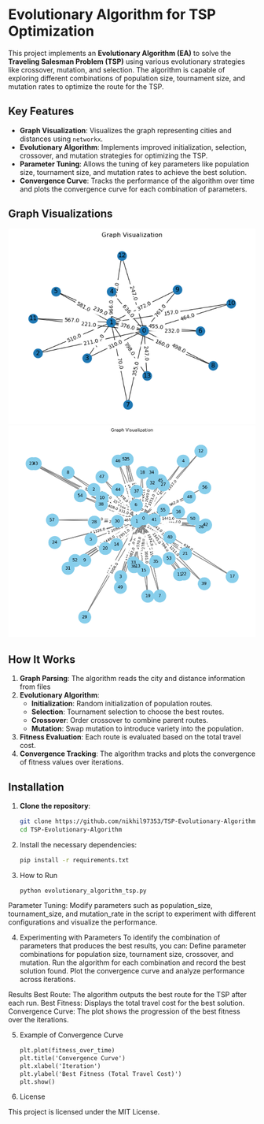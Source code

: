 # Evolutionary Algorithm for TSP Optimization

This project implements an **Evolutionary Algorithm (EA)** to solve the **Traveling Salesman Problem (TSP)** using various evolutionary strategies like crossover, mutation, and selection. The algorithm is capable of exploring different combinations of population size, tournament size, and mutation rates to optimize the route for the TSP. 

## Key Features

- **Graph Visualization**: Visualizes the graph representing cities and distances using `networkx`.
- **Evolutionary Algorithm**: Implements improved initialization, selection, crossover, and mutation strategies for optimizing the TSP.
- **Parameter Tuning**: Allows the tuning of key parameters like population size, tournament size, and mutation rates to achieve the best solution.
- **Convergence Curve**: Tracks the performance of the algorithm over time and plots the convergence curve for each combination of parameters.

## Graph Visualizations

![Graph1](Graph1.png)
![Graph2](Graph2.png)

## How It Works

1. **Graph Parsing**: The algorithm reads the city and distance information from files
2. **Evolutionary Algorithm**:
   - **Initialization**: Random initialization of population routes.
   - **Selection**: Tournament selection to choose the best routes.
   - **Crossover**: Order crossover to combine parent routes.
   - **Mutation**: Swap mutation to introduce variety into the population.
3. **Fitness Evaluation**: Each route is evaluated based on the total travel cost.
4. **Convergence Tracking**: The algorithm tracks and plots the convergence of fitness values over iterations.

## Installation

1. **Clone the repository**:
   ```bash
   git clone https://github.com/nikhil97353/TSP-Evolutionary-Algorithm.git
   cd TSP-Evolutionary-Algorithm

2. Install the necessary dependencies:
   ```bash
   pip install -r requirements.txt

3. How to Run
  
   ```bash
   python evolutionary_algorithm_tsp.py

Parameter Tuning: Modify parameters such as population_size, tournament_size, and mutation_rate in the script to experiment with different configurations and visualize the performance.

4. Experimenting with Parameters
To identify the combination of parameters that produces the best results, you can:
Define parameter combinations for population size, tournament size, crossover, and mutation.
Run the algorithm for each combination and record the best solution found.
Plot the convergence curve and analyze performance across iterations.

Results
Best Route: The algorithm outputs the best route for the TSP after each run.
Best Fitness: Displays the total travel cost for the best solution.
Convergence Curve: The plot shows the progression of the best fitness over the iterations.

5. Example of Convergence Curve
   ```bas
   plt.plot(fitness_over_time)
   plt.title('Convergence Curve')
   plt.xlabel('Iteration')
   plt.ylabel('Best Fitness (Total Travel Cost)')
   plt.show()

6. License

This project is licensed under the MIT License.





